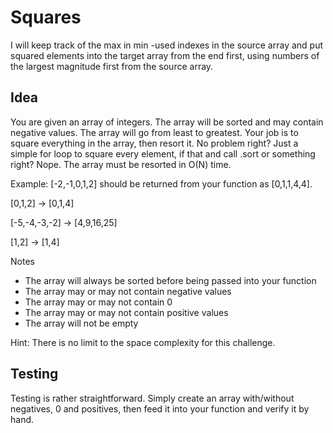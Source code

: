 Squares
=======
I will keep track of the max in min -used indexes in the source array and put squared
elements into the target array from the end first, 
using numbers of the largest magnitude first from the source array.


Idea
-----
You are given an array of integers. The array will be sorted and may contain negative values. The array will go from least to greatest. Your job is to square everything in the array, then resort it. No problem right? Just a simple for loop to square every element, if that and call .sort or something right? Nope. The array must be resorted in O(N) time. 

Example: [-2,-1,0,1,2] should be returned from your function as [0,1,1,4,4]. 

[0,1,2] -> [0,1,4]

[-5,-4,-3,-2] -> [4,9,16,25]

[1,2] -> [1,4]

Notes
* The array will always be sorted before being passed into your function
* The array may or may not contain negative values
* The array may or may not contain 0
* The array may or may not contain positive values
* The array will not be empty

Hint: There is no limit to the space complexity for this challenge.

Testing
-----
Testing is rather straightforward. Simply create an array with/without negatives, 0 and positives, then feed it into your function and verify it by hand.